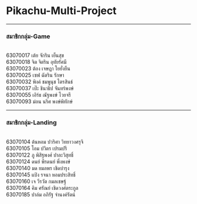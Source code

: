 # Pikachu-Multi-Project

-----------------------------------------------------
<h3>สมาชิกกลุ่ม-Game</h3><br>
63070017 เต้ย จักริน  เย็นสุข<br>
63070018 จิต  จิตริน  อุทัยรัศมี<br>
63070023 ต้อง เจษฎา ใยยั่งยืน<br>
63070025 เซฟ  ฉัตริน  รักษา<br>
63070032 พิงค์  ชมพูนุช ไตรสินธ์<br>
63070037 เป๊ะ ชินาธิป จันทร์พงษ์<br>
63070055 เอิร์ธ ณัฐพงษ์ ไวยจรี<br>
63070093 ม่อน นริศ  พงษ์พิทักษ์<br>

------------------------------------------------------
<h3>สมาชิกกลุ่ม-Landing</h3><br>
63070104 ต้นหอม ปวริศา  วิทยาวงศรุจิ<br>
63070105 โอม  ปวิตร เปรมปรี<br>
63070122 ภู พิสิฐพงศ์ ปาละวิสุทธิ์<br>
63070124 ดนย์ พีรดนย์ พึ่งพงษ์<br>
63070140 มด ยมลพร เชิดบำรุง<br>
63070145 แป้ง รจนา  หอมประสิทธิ์<br>
63070160 เจ วีรวัต  กมลเชษฐ์<br>
63070164 คิม ศรัณย์ เชิดวงศ์ตระกูล<br>
63070185 ปาล์ม อภิรัฐ จำนงค์รัตน์
